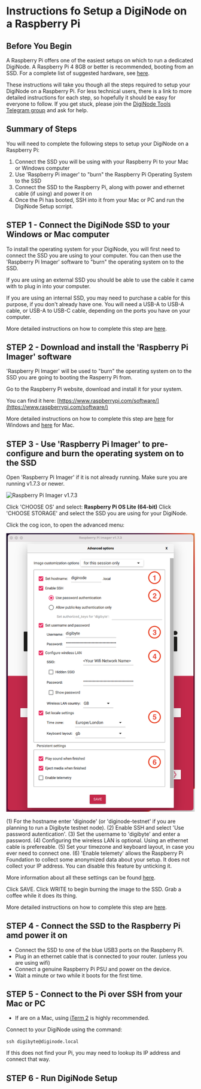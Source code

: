 # Instructions fo Setup a DigiNode on a Raspberry Pi

## Before You Begin

A Raspberry Pi offers one of the easiest setups on which to run a dedicated DigiNode. A Raspberry Pi 4 8GB or better is recommended, booting from an SSD. For a complete list of suggested hardware, see [here](/docs/suggested_hardware.md).

These instructions will take you though all the steps required to setup your DigiNode on a Raspberry Pi. For less technical users, there is a link to more detailed instructions for each step, so hopefully it should be easy for everyone to follow. If you get stuck, please join the [DigiNode Tools Telegram group](https://t.me/+ked2VGZsLPAyN2Jk) and ask for help.

## Summary of Steps

You will need to complete the following steps to setup your DigiNode on a Raspberry Pi:

1. Connect the SSD you will be using with your Raspberry Pi to your Mac or Windows computer
2. Use 'Raspberry Pi imager' to "burn" the Raspberry Pi Operating System to the SSD
3. Connect the SSD to the Raspberry Pi, along with power and ethernet cable (if using) and power it on
4. Once the Pi has booted, SSH into it from your Mac or PC and run the DigiNode Setup scrript.

## STEP 1 - Connect the DigiNode SSD to your Windows or Mac computer

To install the operating system for your DigiNode, you will first need to connect the SSD you are using to your computer. You can then use the 'Raspberry Pi Imager' software to "burn" the operating system on to the SSD.

If you are using an external SSD you should be able to use the cable it came with to plug in into your computer. 

If you are using an internal SSD, you may need to purchase a cable for this purpose, if you don't already have one. You will need a USB-A to USB-A cable, or USB-A to USB-C cable, depending on the ports you have on your computer.

More detailed instructions on how to complete this step are [here](/docs/rpi_setup_step1_connect_ssd.md).

## STEP 2 - Download and install the 'Raspberry Pi Imager' software

'Raspberry Pi Imager' will be used to "burn" the operating system on to the SSD you are going to booting the Rasperry Pi from.

Go to the Raspberry Pi website, download and install it for your system.

You can find it here: [https://www.raspberrypi.com/software/](https://www.raspberrypi.com/software/)

More detailed instructions on how to complete this step are [here](/docs/rpi_setup_step2_get_imager_win.md) for Windows and [here](/docs/rpi_setup_step2_get_imager_win.md) for Mac.

## STEP 3 - Use 'Raspberry Pi Imager' to pre-configure and burn the operating system on to the SSD

Open 'Raspberry Pi Imager' if it is not already running. Make sure you are running v1.7.3 or newer.

![Raspberry Pi Imager v1.7.3](/images/macos_setup.png)

Click 'CHOOSE OS' and select: **Raspberry Pi OS Lite (64-bit)**
Click 'CHOOSE STORAGE' and select the SSD you are using for your DigiNode.

Click the cog icon, to open the advanced menu:

![Configure image in Raspberry Pi Imager](/images/macos_setup_3_3b.png)

(1) For the hostname enter 'diginode' (or 'diginode-testnet' if you are planning to run a Digibyte testnet node).
(2) Enable SSH and select 'Use password autentication'.
(3) Set the username to 'digibyte' and enter a password. 
(4) Configuring the wireless LAN is optional. Using an ethernet cable is prefereable.
(5) Set your timezone and keyboard layout, in case you ever need to connect one.
(6) 'Enable telemety' allows the Raspberry Pi Foundation to collect some anonymized data about
    your setup. It does not collect your IP address. You can disable this feature by unticking it.

More information about all these settings can be found [here](https://talktech.info/2022/02/06/raspberry-pi-imager/).

Click SAVE. Click WRITE to begin burning the image to the SSD. Grab a coffee while it does its thing.

More detailed instructions on how to complete this step are [here](/docs/rpi_setup_step1_connect_ssd.md).

## STEP 4 - Connect the SSD to the Raspberry Pi amd power it on

- Connect the SSD to one of the blue USB3 ports on the Raspberry Pi.
- Plug in an ethernet cable that is connected to your router. (unless you are using wifi)
- Connect a genuine Raspberry Pi PSU and power on the device.
- Wait a minute or two while it boots for the first time.

## STEP 5 - Connect to the Pi over SSH from your Mac or PC

- If are on a Mac, using [iTerm 2](https://iterm2.com/) is highly recommended.

Connect to your DigiNode using the command:

```ssh digibyte@diginode.local```

If this does not find your Pi, you may need to lookup its IP address and connect that way.

## STEP 6 - Run DigiNode Setup